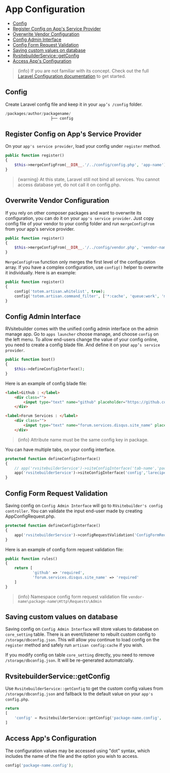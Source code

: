 # App Configuration

  - [Config](#Config)
  - [Register Config on App's Service Provider](#Register-Config-on-App's-Service-Provider)
  - [Overwrite Vendor Configuration](#Overwrite-Vendor-Configuration) 
  - [Config Admin Interface ](#Config-Admin-Interface) 
  - [Config Form Request Validation](#Config-Form-Request-Validation)
  - [Saving custom values on database](#Saving-custom-values-on-database) 
  - [RvsitebuilderService::getConfig](#RvsitebuilderService-getConfig)
  - [Access App's Configuration](#Access-App's-Configuration)

> {info} If you are not familiar with its concept. Check out the full [Laravel Configuration documentation](https://laravel.com/docs/master/configuration) to get started. 

<a name="Config"></a>
## Config 

Create Laravel config file and keep it in your `app’s /config` folder.

```php
/packages/author/packagename/
                    ├── config
```
<a name="Register-Config-on-App's-Service-Provider"></a>
## Register Config on App's Service Provider

On your `app's service provider`, load your config under `register` method. 

```php
public function register()
{
    $this->mergeConfigFrom(__DIR__.'/../config/config.php', 'app-name'); 
}
```
> {warning} At this state, Laravel still not bind all services. You cannot access database yet, do not call it on config.php.

<a name="Overwrite-Vendor-Configuration"></a>
## Overwrite Vendor Configuration

If you rely on other composer packages and want to overwrite its configuration, you can do it on your `app's service provider`. Just copy config file of your vendor to your config folder and run `mergeConfigFrom` from your app's service provider.

```php
public function register()
{
    $this->mergeConfigFrom(__DIR__.'/../config/vendor.php', 'vendor-name');
}
```

`MergeConfigFrom` function only merges the first level of the configuration array. If you have a complex configuration, use `config()` helper to overwrite it individually. Here is an example:

```php
public function register()
{
    config('totem.artisan.whitelist', true);
    config('totem.artisan.command_filter', ['*:cache', 'queue:work', 'medialibrary:*']);
}
```

<a name="Config-Admin-Interface"></a>
## Config Admin Interface 

RVsitebuilder comes with the unified config admin interface on the admin manage app. Go to `apps launcher` choose manage, and choose `config` on the left menu. To allow end-users change the value of your config online, you need to create a config blade file. And define it on your `app’s service provider`.
 
```php
public function boot()
{ 
    $this->defineConfigInterface();
}
```

Here is an example of config blade file:
```html
<label>Github : </label> 
    <div class="">
        <input type="text" name="github" placeholder="https://github.com/rvsitebuilder/developer-docs" value="config('larecipe.github')">
    </div>    

<label>Forum Services : </label>
    <div class="">
        <input type="text" name="forum.services.disqus.site_name" placeholder="rvsitebuilder" value="config('larecipe.forum.services.disqus.site_name')">
    </div>
```
> {info} Attribute name must be the same config key in package.

You can have multiple tabs, on your config interface. 
```php
protected function defineConfigInterface()
{
    // app('rvsitebuilderService')->siteConfigInterface('tab-name','package-name::blade-file-path');
    app('rvsitebuilderService')->siteConfigInterface('config','larecipe::admin.config'); 
}
```
<a name="Config-Form-Request-Validation"></a>
## Config Form Request Validation

Saving config on `Config Admin Interface`  will go to `RVsitebuilder's config controller`. You can validate the input end-user made by creating AppConfigRequest.php.

```php
protected function defineConfigInterface()
{
    app('rvsitebuilderService')->configRequestValidation('ConfigFormRequest');  
}
```

Here is an example of config form request validation file:
```php
public function rules()
{        
    return [  
            'github' => 'required', 
            'forum.services.disqus.site_name' => 'required'
    ]
}
```
> {info} Namespace config form request validation file `vendor-name\package-name\Http\Requests\Admin` 

<a name="Saving-custom-values-on-database"></a>
## Saving custom values on database

Saving config on `Config Admin Interface` will store values to database on `core_setting` table. There is an event/listener to rebuilt custom config to  `/storage/dbconfig.json`. This will allow you continue to load config on the `register` method and safely run `artisan config:cache` if you wish.

If you modify config on table `core_setting` directly, you need to remove `/storage/dbconfig.json`. It will be re-generated automatcially.

<a name="RvsitebuilderService-getConfig"></a>
## RvsitebuilderService::getConfig

Use `RvsitebuilderService::getConfig` to get the custom config values from `/storage/dbconfig.json` and fallback to the default value on your `app's config.php`.

```php
return 
[
    'config' = RvsitebuilderService::getConfig('package-name.config', 'defaultValue') 
]
```

<a name="Access-App's-Configuration"></a>
## Access App's Configuration

The configuration values may be accessed using "dot" syntax, which includes the name of the file and the option you wish to access. 

```php
config('package-name.config');
```


